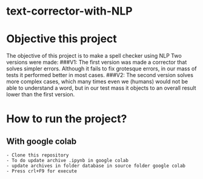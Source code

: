 # text-corrector-with-NLP

# Objective this project
  The objective of this project is to make a spell checker using NLP
  Two versions were made:
  ###V1: The first version was made a corrector that solves simpler errors. Although it fails to fix grotesque errors, in our mass of tests it performed better in most cases.
  ###V2: The second version solves more complex cases, which many times even we (humans) would not be able to understand a word, but in our test mass it objects to an overall result lower than the first version.
  

# How to run the project?
## With google colab
    - Clone this repository
    - To do update archive .ipynb in google colab
    - update archives in folder database in source folder google colab
    - Press crl+F9 for execute

